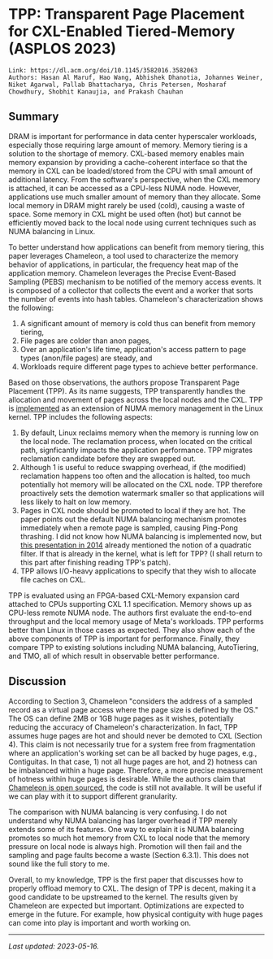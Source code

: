 # TPP: Transparent Page Placement for CXL-Enabled Tiered-Memory (ASPLOS 2023)

```
Link: https://dl.acm.org/doi/10.1145/3582016.3582063
Authors: Hasan Al Maruf, Hao Wang, Abhishek Dhanotia, Johannes Weiner, Niket Agarwal, Pallab Bhattacharya, Chris Petersen, Mosharaf Chowdhury, Shobhit Kanaujia, and Prakash Chauhan
```

## Summary

DRAM is important for performance in data center hyperscaler workloads, especially those requiring large amount of memory. Memory tiering is a solution to the shortage of memory. CXL-based memory enables main memory expansion by providing a cache-coherent interface so that the memory in CXL can be loaded/stored from the CPU with small amount of additional latency. From the software's perspective, when the CXL memory is attached, it can be accessed as a CPU-less NUMA node. However, applications use much smaller amount of memory than they allocate. Some local memory in DRAM might rarely be used (cold), causing a waste of space. Some memory in CXL might be used often (hot) but cannot be efficiently moved back to the local node using current techniques such as NUMA balancing in Linux.

To better understand how applications can benefit from memory tiering, this paper leverages Chameleon, a tool used to characterize the memory behavior of applications, in particular, the frequency heat map of the application memory. Chameleon leverages the Precise Event-Based Sampling (PEBS) mechanism to be notified of the memory access events. It is composed of a collector that collects the event and a worker that sorts the number of events into hash tables. Chameleon's characterization shows the following:

1. A significant amount of memory is cold thus can benefit from memory tiering,
2. File pages are colder than anon pages,
3. Over an application's life time, application's access pattern to page types (anon/file pages) are steady, and
4. Workloads require different page types to achieve better performance.

Based on those observations, the authors propose Transparent Page Placement (TPP). As its name suggests, TPP transparently handles the allocation and movement of pages across the local nodes and the CXL. TPP is [implemented](https://lwn.net/Articles/876993/) as an extension of NUMA memory management in the Linux kernel. TPP includes the following aspects:

1. By default, Linux reclaims memory when the memory is running low on the local node. The reclamation process, when located on the critical path, signficantly impacts the application performance. TPP migrates reclamation candidate before they are swapped out.
2. Although 1 is useful to reduce swapping overhead, if (the modified) reclamation happens too often and the allocation is halted, too much potentially hot memory will be allocated on the CXL node. TPP therefore proactively sets the demotion watermark smaller so that applications will less likely to halt on low memory.
3. Pages in CXL node should be promoted to local if they are hot. The paper points out the default NUMA balancing mechanism promotes immediately when a remote page is sampled, causing Ping-Pong thrashing. I did not know how NUMA balancing is implemented now, but [this presentation in 2014](linux-kvm.org/images/7/75/01x07b-NumaAutobalancing.pdf) already mentioned the notion of a quadratic filter. If that is already in the kernel, what is left for TPP? (I shall return to this part after finishing reading TPP's patch).
4. TPP allows I/O-heavy applications to specify that they wish to allocate file caches on CXL.

TPP is evaluated using an FPGA-based CXL-Memory expansion card attached to CPUs supporting CXL 1.1 specification. Memory shows up as CPU-less remote NUMA node. The authors first evaluate the end-to-end throughput and the local memory usage of Meta's workloads. TPP performs better than Linux in those cases as expected. They also show each of the above components of TPP is important for performance. Finally, they compare TPP to existing solutions including NUMA balancing, AutoTiering, and TMO, all of which result in observable better performance.

## Discussion

According to Section 3, Chameleon "considers the address of a sampled record as a virtual page access where the page size is defined by the OS." The OS can define 2MB or 1GB huge pages as it wishes, potentially reducing the accuracy of Chameleon's characterization. In fact, TPP assumes huge pages are hot and should never be demoted to CXL (Section 4). This claim is not necessarily true for a system free from fragmentation where an application's working set can be all backed by huge pages, e.g., Contiguitas. In that case, 1) not all huge pages are hot, and 2) hotness can be imbalanced within a huge page. Therefore, a more precise measurement of hotness within huge pages is desirable. While the authors claim that [Chameleon is open sourced](https://github.com/facebookresearch/chameleon), the code is still not available. It will be useful if we can play with it to support different granularity.

The comparison with NUMA balancing is very confusing. I do not understand why NUMA balancing has larger overhead if TPP merely extends some of its features. One way to explain it is NUMA balancing promotes so much hot memory from CXL to local node that the memory pressure on local node is always high. Promotion will then fail and the sampling and page faults become a waste (Section 6.3.1). This does not sound like the full story to me.

Overall, to my knowledge, TPP is the first paper that discusses how to properly offload memory to CXL. The design of TPP is decent, making it a good candidate to be upstreamed to the kernel. The results given by Chameleon are expected but important. Optimizations are expected to emerge in the future. For example, how physical contiguity with huge pages can come into play is important and worth working on.

---

*Last updated: 2023-05-16.*

